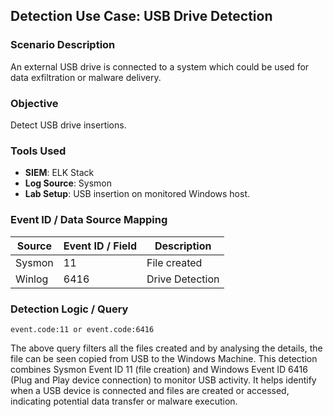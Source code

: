 ## Detection Use Case: USB Drive Detection

### Scenario Description
An external USB drive is connected to a system which could be used for data exfiltration or malware delivery.

### Objective
Detect USB drive insertions.

### Tools Used
- **SIEM**: ELK Stack
- **Log Source**: Sysmon
- **Lab Setup**: USB insertion on monitored Windows host.

### Event ID / Data Source Mapping
|Source|	Event ID / Field |	Description    |
|------|-------------------|-----------------|
|Sysmon|	     11	         | File created    |
|Winlog|       6416        | Drive Detection |

### Detection Logic / Query
```dsl
event.code:11 or event.code:6416
```
The above query filters all the files created and by analysing the details, the file can be seen copied from USB to the Windows Machine. This detection combines Sysmon Event ID 11 (file creation) and Windows Event ID 6416 (Plug and Play device connection) to monitor USB activity. It helps identify when a USB device is connected and files are created or accessed, indicating potential data transfer or malware execution.
